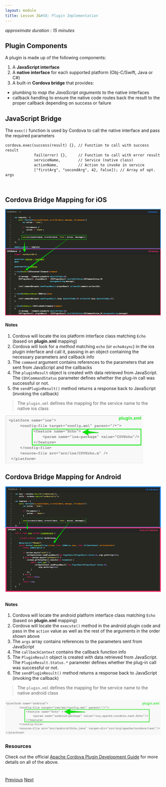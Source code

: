 ```yaml
---
layout: module
title: Lesson 3&#58; Plugin Implementation
---
```


_approximate duration : 15 minutes_

## Plugin Components
A plugin is made up of the following components:

1. A **JavaScript interface**
1. A **native interface** for each supported platform  (Obj-C/Swift, Java or C#)
1. A built-in **Cordova bridge** that provides:
 - plumbing to *map the JavaScript arguments* to the native interfaces
 - callback handling to ensure the native code routes back the result to the proper callback depending on success or failure

## JavaScript Bridge
The `exec()` function is used by Cordova to call the native interface and pass the required parameters

    cordova.exec(success(result) {}, // Function to call with success result
                 fail(error) {},     // Function to call with error result
                 serviceName,        // Service (native class)
                 actionName,         // Action to invoke in service
                 ["firstArg", "secondArg", 42, false]); // Array of opt. args

<br>

## Cordova Bridge Mapping for iOS

![](images/js-ios2.png)

#### Notes
1. Cordova will locate the ios platform interface class matching `Echo` (based on **plugin.xml** mapping)
1. Cordova will look for a *method* matching `echo` (or `echoAsync`) in the ios plugin interface and call it, passing in an object containing the necessary parameters and callback info
1. The `command` argument contains references to the parameters that are sent from JavaScript and the callbacks
1. The `pluginResult` object is created with data retrieved from JavaScript. The `CDVCommandStatus` parameter defines whether the plug-in call was successful or not.
1. the `sendPluginResult()` method returns a response back to JavaScript (invoking the callback)

>The `plugin.xml` defines the mapping for the service name to the native ios class

![](images/pluginxml-ios.png)


## Cordova Bridge Mapping for Android

![](images/js-android2.png)

#### Notes
1. Cordova will locate the android platform interface class matching `Echo` (based on **plugin.xml** mapping)
1. Cordova will locate the `execute()` method in the android plugin code and pass in the `action` value as well as the rest of the arguments in the order shown above
1. The `args` array contains references to the parameters sent from JavaScript
1. The `callbackContext` contains the callback function info
1. The `PluginResult` object is created with data retrieved from JavaScript. The `PluginResult.Status.*` parameter defines whether the plug-in call was successful or not.
1. The `sendPluginResult()` method returns a response back to JavaScript (invoking the callback)

>The `plugin.xml` defines the mapping for the service name to the native android class

![](images/pluginxml-android.png)

<!--
### Visual Example
The picture below illustrates how the JavaScript common interface specifically maps to each native Class:-->

<!--
### Exercise
Open the JavaScript interface for your plugin (in `www/template.js`) and find the `exec()` function, then open each of the native
interfaces (in `src/ios` and `src/android`) and notice how the parameters are mapped for each:

    echo: function(successCallback, errorCallback, message, forceAsync) {
        var action = 'echo';
        if (forceAsync) {
            action += 'Async';
        }
        exec(successCallback, errorCallback, 'Echo', action, [message]);
    }-->


<!-- 
- The first and second parameters are the _success_ and _error_ callback functions
- The third parameter calls the `Echo` service in the native platform for the plugin
- The fourth parameter requests the _action_ to execute (`echo`) within the service class.
- The last specifies an array of arguments to pass to the `echo()` method. In this case it's just a _string_ -->

<!--
###### plugin.xml snippet
 ![](images/plugin-xml-feature.png)
-->

### Resources
Check out the official [Apache Cordova Plugin Development Guide](http://cordova.apache.org/docs/en/latest/guide/hybrid/plugins/index.html) for more details on all of the above. 


<div class="row" style="margin-top:40px;">
<div class="col-sm-12">
<a href="lesson2.html" class="btn btn-default"><i class="glyphicon glyphicon-chevron-left"></i> Previous</a>
<a href="lesson4.html" class="btn btn-default pull-right">Next <i class="glyphicon
glyphicon-chevron-right"></i></a>
</div>
</div>
